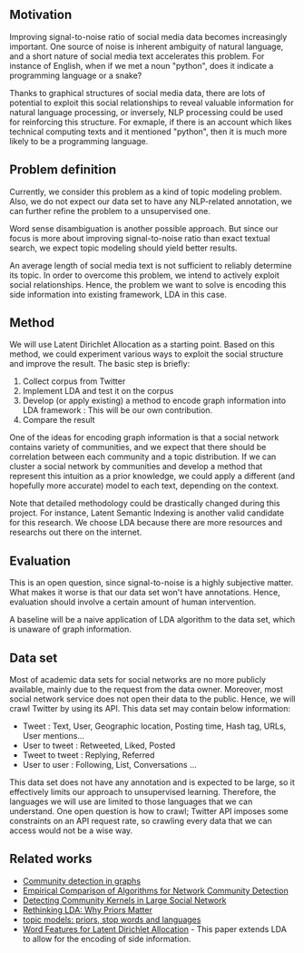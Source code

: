 ## Motivation 
  
  Improving signal-to-noise ratio of social media data becomes increasingly important. One source of noise is inherent ambiguity of natural language, and a short nature of social media text accelerates this problem. For instance of English, when if we met a noun "python", does it indicate a programming language or a snake?

  Thanks to graphical structures of social media data, there are lots of potential to exploit this social relationships to reveal valuable information for natural language processing, or inversely, NLP processing could be used for reinforcing this structure. For exmaple, if there is an account which likes technical computing texts and it mentioned "python", then it is much more likely to be a programming language.

## Problem definition

  Currently, we consider this problem as a kind of topic modeling problem. Also, we do not expect our data set to have any NLP-related annotation, we can further refine the problem to a unsupervised one.
  
  Word sense disambiguation is another possible approach. But since our focus is more about improving signal-to-noise ratio than exact textual search, we expect topic modeling should yield better results.
  
  An average length of social media text is not sufficient to reliably determine its topic. In order to overcome this problem, we intend to actively exploit social relationships. Hence, the problem we want to solve is encoding this side information into existing framework, LDA in this case.

## Method
  We will use Latent Dirichlet Allocation as a starting point. Based on this method, we could experiment various ways to exploit the social structure and improve the result.
  The basic step is briefly:
  1. Collect corpus from Twitter
  1. Implement LDA and test it on the corpus
  1. Develop (or apply existing) a method to encode graph information into LDA framework : This will be our own contribution.
  1. Compare the result

  One of the ideas for encoding graph information is that a social network contains variety of communities, and we expect that there should be correlation between each community and a topic distribution. If we can cluster a social network by communities and develop a method that represent this intuition as a prior knowledge, we could apply a different (and hopefully more accurate) model to each text, depending on the context.
  
  Note that detailed methodology could be drastically changed during this project. For instance, Latent Semantic Indexing is another valid candidate for this research. We choose LDA because there are more resources and researchs out there on the internet. 

## Evaluation
  This is an open question, since signal-to-noise is a highly subjective matter. What makes it worse is that our data set won't have annotations. Hence, evaluation should involve a certain amount of human intervention.
  
  A baseline will be a naive application of LDA algorithm to the data set, which is unaware of graph information. 

## Data set
  Most of academic data sets for social networks are no more publicly available, mainly due to the request from the data owner. Moreover, most social network service does not open their data to the public. Hence, we will crawl Twitter by using its API. This data set may contain below information:

  - Tweet : Text, User, Geographic location, Posting time, Hash tag, URLs, User mentions...
  - User to tweet : Retweeted, Liked, Posted
  - Tweet to tweet : Replying, Referred
  - User to user : Following, List, Conversations ...

  This data set does not have any annotation and is expected to be large, so it effectively limits our approach to unsupervised learning. Therefore, the languages we will use are limited to those languages that we can understand.
  One open question is how to crawl; Twitter API imposes some constraints on an API request rate, so crawling every data that we can access would not be a wise way.

## Related works
  * [Community detection in graphs](http://arxiv.org/pdf/0906.0612v2.pdf)
  * [Empirical Comparison of Algorithms for Network Community Detection](https://cs.stanford.edu/people/jure/pubs/communities-www10.pdf)
  * [Detecting Community Kernels in Large Social Network](http://www.cs.cornell.edu/~lwang/Wang11ICDM.pdf)
  * [Rethinking LDA: Why Priors Matter](http://mimno.infosci.cornell.edu/papers/NIPS2009_0929.pdf)
  * [topic models: priors, stop words and languages](http://people.cs.umass.edu/~wallach/talks/priors.pdf)
  * [Word Features for Latent Dirichlet Allocation](http://www.tiberiocaetano.com/papers/2010/PetSmoCaeBunetal10.pdf) - This paper extends LDA to allow for the encoding of side information.